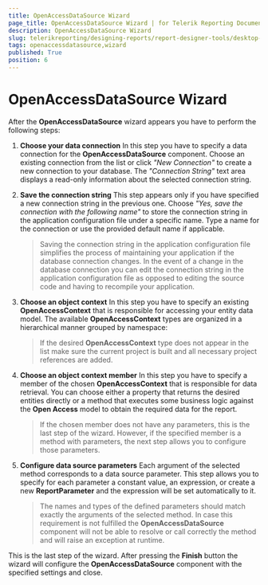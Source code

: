 ```yaml
---
title: OpenAccessDataSource Wizard
page_title: OpenAccessDataSource Wizard | for Telerik Reporting Documentation
description: OpenAccessDataSource Wizard
slug: telerikreporting/designing-reports/report-designer-tools/desktop-designers/tools/data-source-wizards/openaccessdatasource-wizard
tags: openaccessdatasource,wizard
published: True
position: 6
---
```


# OpenAccessDataSource Wizard

After the __OpenAccessDataSource__ wizard appears you have to perform the following steps: 

1. __Choose your data connection__ In this step you have to specify a data connection for the __OpenAccessDataSource__ component. Choose an existing connection from the list or click *"New Connection"* to create a new connection to your database. The *"Connection String"* text area displays a read-only information about the selected connection string. 

1. __Save the connection string__ This step appears only if you have specified a new connection string in the previous one. Choose *"Yes, save the connection with the following name"* to store the connection string in the application configuration file under a specific name. Type a name for the connection or use the provided default name if applicable. 

   >Saving the connection string in the application configuration file simplifies the process of maintaining your application if the database connection changes. In the event of a change in the database connection you can edit the connection string in the application configuration file as opposed to editing the source code and having to recompile your application. 

1. __Choose an object context__ In this step you have to specify an existing __OpenAccessContext__ that is responsible for accessing your entity data model. The available __OpenAccessContext__ types are organized in a hierarchical manner grouped by namespace: 

   >If the desired __OpenAccessContext__ type does not appear in the list make sure the current project is built and all necessary project references are added. 

1. __Choose an object context member__ In this step you have to specify a member of the chosen __OpenAccessContext__ that is responsible for data retrieval. You can choose either a property that returns the desired entities directly or a method that executes some business logic against the __Open Access__ model to obtain the required data for the report. 

   >If the chosen member does not have any parameters, this is the last step of the wizard. However, if the specified member is a method with parameters, the next step allows you to configure those parameters. 

1. __Configure data source parameters__ Each argument of the selected method corresponds to a data source parameter. This step allows you to specify for each parameter a constant value, an expression, or create a new __ReportParameter__ and the expression will be set automatically to it. 

   >The names and types of the defined parameters should match exactly the arguments of the selected method. In case this requirement is not fulfilled the  __OpenAccessDataSource__ component will not be able to resolve or call correctly the method and will raise an exception at runtime. 

This is the last step of the wizard. After pressing the __Finish__ button the wizard will configure the __OpenAccessDataSource__ component with the specified settings and close.
